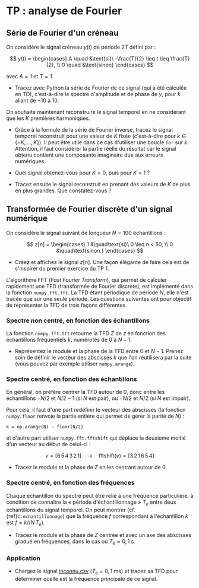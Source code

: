 # TP : analyse de Fourier

## Série de Fourier d'un créneau

On considère le signal créneau $y(t)$ de période $2T$ défini par :

$$
y(t) =
\begin{cases}
  A  \quad  &\text{si}\ -\frac{T}{2} \leq t \leq \frac{T}{2}, \\
  0  \quad  &\text{sinon}
\end{cases}
$$

avec $A=1$ et $T = 1$.

* Tracez avec Python la série de Fourier de ce signal (qui a été calculée en TD),
  c'est-à-dire le spectre d'amplitude et de phase de $y$, pour $k$ allant de $-10$ à $10$.

On souhaite maintenant reconstruire le signal temporel en ne considérant que les $K$ premières harmoniques.

* Grâce à la formule de la série de Fourier inverse,
  tracez le signal temporel reconstruit pour une valeur de $K$ fixée (c'est-à-dire pour $k\in\{-K,\dots,K\}$).
  Il peut être utile dans ce cas d'utiliser une boucle `for` sur $k$.
  Attention, il faut considérer la partie réelle du résultat car le signal obtenu contient une composante imaginaire
  due aux erreurs numériques.

* Quel signal obtenez-vous pour $K=0$, puis pour $K=1$ ?

* Tracez ensuite le signal reconstruit en prenant des valeurs de $K$ de plus en plus grandes.
  Que constatez-vous ?
  
## Transformée de Fourier discrète d'un signal numérique

On considère le signal suivant de longueur $N=100$ échantillons :

$$
z[n] =
\begin{cases}
  1 &\quad\text{si}\ 0 \leq n < 50, \\
  0 &\quad\text{sinon.}
\end{cases}
$$

* Créez et affichez le signal $z[n]$.
  Une façon élégante de faire cela est de s'inspirer du premier exercice du TP 1.

L'algorithme FFT (_Fast Fourier Transform_), qui permet de calculer rapidement une TFD (transformée de Fourier discrète),
est implémenté dans la fonction `numpy.fft.fft`.
La TFD étant périodique de période $N$, elle n'est tracée que sur une seule période.
Les questions suivantes ont pour objectif de représenter la TFD de trois façons différentes.


### Spectre non centré, en fonction des échantillons

La fonction `numpy.fft.fft` retourne la TFD $Z$ de $z$
en fonction des échantillons fréquentiels $k$, numérotés de $0$ à $N-1$.

* Représentez le module et la phase de la TFD entre $0$ et $N-1$.
  Prenez soin de définir le vecteur des abscisses $k$
  que l'on réutilisera par la suite
  (vous pouvez par exemple utiliser `numpy.arange`).


### Spectre centré, en fonction des échantillons

En général, on préfère centrer la TFD autour de 0,
donc entre les échantillons
$-N/2$ et $N/2-1$ (si $N$ est pair),
ou $-N/2$ et $N/2$ (si $N$ est impair).

Pour cela, il faut d'une part redéfinir le vecteur des abscisses
(la fonction `numpy.floor` renvoie la partie entière qui permet de gérer la parité de $N$) :

```
k = np.arange(N) - floor(N/2)
```

et d'autre part utiliser `numpy.fft.fftshift` qui déplace la deuxième moitié d'un vecteur au début de celui-ci :

$$
v = [6\,5\,4\,3\,2\,1]
\quad\rightarrow\quad
\mathrm{fftshift}(v) = [3\,2\,1\,6\,5\,4]
$$

* Tracez le module et la phase de $Z$ en les centrant autour de $0$.


### Spectre centré, en fonction des fréquences

Chaque échantillon du spectre peut être relié à une fréquence particulière,
à condition de connaître la « période d'échantillonnage » $T_e$ entre deux échantillons du signal temporel.
On peut montrer (cf. {ref}`C:echantillonnage`) que la fréquence $f$ correspondant à l'échantillon $k$
est $f = k/(N \, T_e)$.

* Tracez le module et la phase de $Z$ centrée et avec un axe des abscisses gradué en fréquences,
  dans le cas où $T_e=0,1$ s.
  
### Application

* Chargez le signal [inconnu.csv](https://vincmazet.github.io/signal1/_static/files/inconnu.csv) ($T_e=0,1$ ms) et tracez sa TFD pour déterminer quelle est la
  fréquence principale de ce signal.